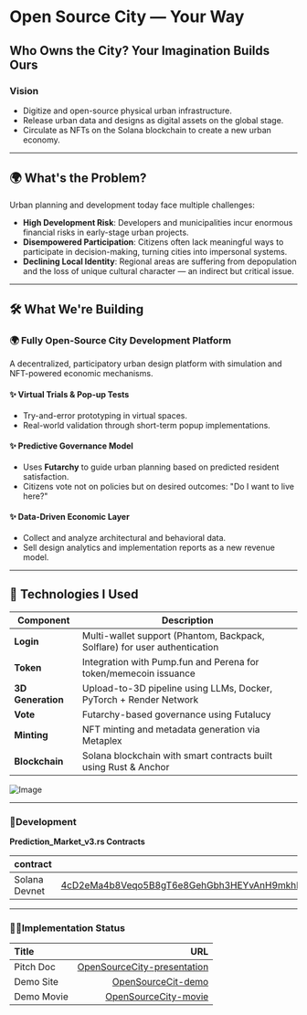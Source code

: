# Open Source City — Your Way

## Who Owns the City? Your Imagination Builds Ours

### Vision
- Digitize and open-source physical urban infrastructure.
- Release urban data and designs as digital assets on the global stage.
- Circulate as NFTs on the Solana blockchain to create a new urban economy.

---

## 🌍 What's the Problem?

Urban planning and development today face multiple challenges:

- **High Development Risk**: Developers and municipalities incur enormous financial risks in early-stage urban projects.
- **Disempowered Participation**: Citizens often lack meaningful ways to participate in decision-making, turning cities into impersonal systems.
- **Declining Local Identity**: Regional areas are suffering from depopulation and the loss of unique cultural character — an indirect but critical issue.

---

## 🛠️ What We're Building

### 🌍 Fully Open-Source City Development Platform

A decentralized, participatory urban design platform with simulation and NFT-powered economic mechanisms.

#### ✨ Virtual Trials & Pop-up Tests
- Try-and-error prototyping in virtual spaces.
- Real-world validation through short-term popup implementations.

#### ✨ Predictive Governance Model
- Uses **Futarchy**  to guide urban planning based on predicted resident satisfaction.
- Citizens vote not on policies but on desired outcomes: "Do I want to live here?"

#### ✨ Data-Driven Economic Layer
- Collect and analyze architectural and behavioral data.
- Sell design analytics and implementation reports as a new revenue model.

---

## 🔧 Technologies I Used

| Component        | Description                                                                 |
|------------------|-----------------------------------------------------------------------------|
| **Login**        | Multi-wallet support (Phantom, Backpack, Solflare) for user authentication |
| **Token**        | Integration with Pump.fun and Perena for token/memecoin issuance            |
| **3D Generation**| Upload-to-3D pipeline using LLMs, Docker, PyTorch + Render Network          |
| **Vote**         | Futarchy-based governance using Futalucy                                    |
| **Minting**      | NFT minting and metadata generation via Metaplex                            |
| **Blockchain**   | Solana blockchain with smart contracts built using Rust & Anchor            |

![Image](https://github.com/user-attachments/assets/d3387dcc-75b5-4c29-97aa-6962af256562)

---

### 🚀Development

**Prediction_Market_v3.rs Contracts**

| contract                   |                                                                                                                   contract address |
| :------------------------- | ---------------------------------------------------------------------------------------------------------------------------------: |
| Solana Devnet    | [4cD2eMa4b8Veqo5B8gT6e8GehGbh3HEYvAnH9mkhRATmCgE7AkATDJkeisn9GausgKwedHdjT45mooSb6Yt1bp9t](https://explorer.solana.com/tx/4cD2eMa4b8Veqo5B8gT6e8GehGbh3HEYvAnH9mkhRATmCgE7AkATDJkeisn9GausgKwedHdjT45mooSb6Yt1bp9t?cluster=devnet)|


---

### 👨‍💻Implementation Status

| Title          |                                                              URL |
| :------------- | ---------------------------------------------------------------: |
| Pitch Doc    |   [OpenSourceCity-presentation](https://www.canva.com/design/DAGmcmGiJOw/rsN_pSKuStKqXZcfuhpxPg/view?utm_content=DAGmcmGiJOw&utm_campaign=designshare&utm_medium=link2&utm_source=uniquelinks&utlId=h7cd825313f) |
| Demo Site     |                                 [OpenSourceCit-demo](https://opensourcecity.xyz/)| 
| Demo Movie      |                                      [OpenSourceCity-movie](https://www.youtube.com/watch?v=ZAOMb7QHweA)|


